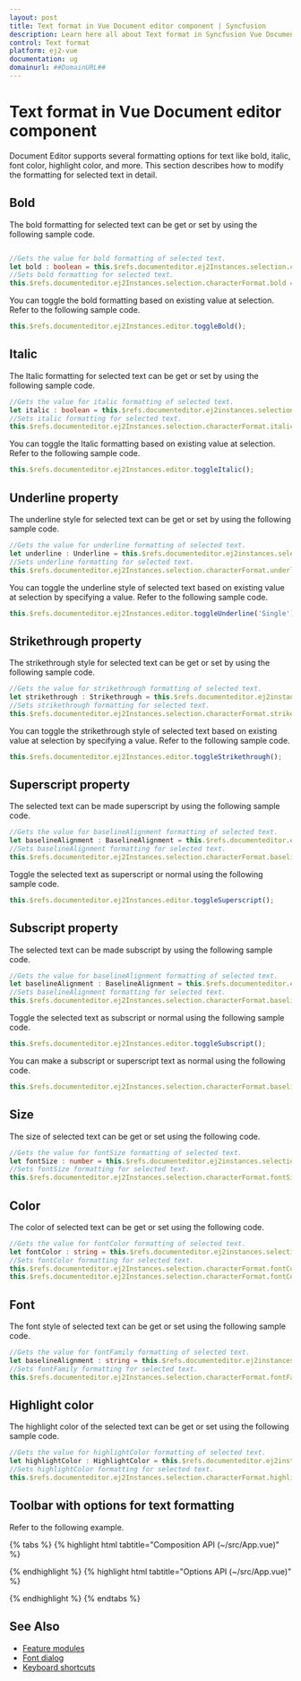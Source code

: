 ```yaml
---
layout: post
title: Text format in Vue Document editor component | Syncfusion
description: Learn here all about Text format in Syncfusion Vue Document editor component of Syncfusion Essential JS 2 and more.
control: Text format 
platform: ej2-vue
documentation: ug
domainurl: ##DomainURL##
---
```


# Text format in Vue Document editor component

Document Editor supports several formatting options for text like bold, italic, font color, highlight color, and more. This section describes how to modify the formatting for selected text in detail.

## Bold

The bold formatting for selected text can be get or set by using the following sample code.

```ts

//Gets the value for bold formatting of selected text.
let bold : boolean = this.$refs.documenteditor.ej2Instances.selection.characterFormat.bold;
//Sets bold formatting for selected text.
this.$refs.documenteditor.ej2Instances.selection.characterFormat.bold = true;
```

You can toggle the bold formatting based on existing value at selection. Refer to the following sample code.

```ts
this.$refs.documenteditor.ej2Instances.editor.toggleBold();
```

## Italic

The Italic formatting for selected text can be get or set by using the following sample code.

```ts
//Gets the value for italic formatting of selected text.
let italic : boolean = this.$refs.documenteditor.ej2instances.selection.characterFormat.italic;
//Sets italic formatting for selected text.
this.$refs.documenteditor.ej2Instances.selection.characterFormat.italic= true|false;
```

You can toggle the Italic formatting based on existing value at selection. Refer to the following sample code.

```ts
this.$refs.documenteditor.ej2Instances.editor.toggleItalic();
```

## Underline property

The underline style for selected text can be get or set by using the following sample code.

```ts
//Gets the value for underline formatting of selected text.
let underline : Underline = this.$refs.documenteditor.ej2instances.selection.characterFormat.underline;
//Sets underline formatting for selected text.
this.$refs.documenteditor.ej2Instances.selection.characterFormat.underline='Single' | 'None';
```

You can toggle the underline style of selected text based on existing value at selection by specifying a value. Refer to the following sample code.

```ts
this.$refs.documenteditor.ej2Instances.editor.toggleUnderline('Single');
```

## Strikethrough property

The strikethrough style for selected text can be get or set by using the following sample code.

```ts
//Gets the value for strikethrough formatting of selected text.
let strikethrough : Strikethrough = this.$refs.documenteditor.ej2instances.selection.characterFormat.strikethrough;
//Sets strikethrough formatting for selected text.
this.$refs.documenteditor.ej2Instances.selection.characterFormat.strikethrough='Single' | 'Normal';
```

You can toggle the strikethrough style of selected text based on existing value at selection by specifying a value. Refer to the following sample code.

```ts
this.$refs.documenteditor.ej2Instances.editor.toggleStrikethrough();
```

## Superscript property

The selected text can be made superscript by using the following sample code.

```ts
//Gets the value for baselineAlignment formatting of selected text.
let baselineAlignment : BaselineAlignment = this.$refs.documenteditor.ej2instances.selection.characterFormat.baselineAlignment;
//Sets baselineAlignment formatting for selected text.
this.$refs.documenteditor.ej2Instances.selection.characterFormat.baselineAlignment='Superscript';
```

Toggle the selected text as superscript or normal using the following sample code.

```ts
this.$refs.documenteditor.ej2Instances.editor.toggleSuperscript();
```

## Subscript property

The selected text can be made subscript by using the following sample code.

```ts
//Gets the value for baselineAlignment formatting of selected text.
let baselineAlignment : BaselineAlignment = this.$refs.documenteditor.ej2instances.selection.characterFormat.baselineAlignment;
//Sets baselineAlignment formatting for selected text.
this.$refs.documenteditor.ej2Instances.selection.characterFormat.baselineAlignment='Subscript';
```

Toggle the selected text as subscript or normal using the following sample code.

```ts
this.$refs.documenteditor.ej2Instances.editor.toggleSubscript();
```

You can make a subscript or superscript text as normal using the following code.

```ts
this.$refs.documenteditor.ej2Instances.selection.characterFormat.baselineAlignment='Normal';
```

## Size

The size of selected text can be get or set using the following code.

```ts
//Gets the value for fontSize formatting of selected text.
let fontSize : number = this.$refs.documenteditor.ej2instances.selection.characterFormat.fontSize;
//Sets fontSize formatting for selected text.
this.$refs.documenteditor.ej2Instances.selection.characterFormat.fontSize= 32;
```

## Color

The color of selected text can be get or set using the following code.

```ts
//Gets the value for fontColor formatting of selected text.
let fontColor : string = this.$refs.documenteditor.ej2instances.selection.characterFormat.fontColor;
//Sets fontColor formatting for selected text.
this.$refs.documenteditor.ej2Instances.selection.characterFormat.fontColor= 'Pink';
this.$refs.documenteditor.ej2Instances.selection.characterFormat.fontColor= '#FFC0CB';
```

## Font

The font style of selected text can be get or set using the following sample code.

```ts
//Gets the value for fontFamily formatting of selected text.
let baselineAlignment : string = this.$refs.documenteditor.ej2instances.selection.characterFormat.fontFamily;
//Sets fontFamily formatting for selected text.
this.$refs.documenteditor.ej2Instances.selection.characterFormat.fontFamily= 'Arial';
```

## Highlight color

The highlight color of the selected text can be get or set using the following sample code.

```ts
//Gets the value for highlightColor formatting of selected text.
let highlightColor : HighlightColor = this.$refs.documenteditor.ej2instances.selection.characterFormat.highlightColor;
//Sets highlightColor formatting for selected text.
this.$refs.documenteditor.ej2Instances.selection.characterFormat.highlightColor= 'Pink';
```

## Toolbar with options for text formatting

Refer to the following example.

{% tabs %}
{% highlight html tabtitle="Composition API (~/src/App.vue)" %}

<template>
  <div id="app">
    <div>
      <ejs-toolbar v-on:click="toolbarButtonClick">
        <e-items>
          <e-item prefixIcon="e-de-icon-Bold" tooltipText="Bold" id="bold"></e-item>
          <e-item prefixIcon="e-de-icon-Italic" tooltipText="Italic" id="italic"></e-item>
          <e-item prefixIcon="e-de-icon-Underline" tooltipText="Underline" id="underline"></e-item>
          <e-item prefixIcon="e-de-icon-Strikethrough" tooltipText="Strikethrough" id="strikethrough"></e-item>
          <e-item prefixIcon="e-de-icon-Subscript" tooltipText="Subscript" id="subscript"></e-item>
          <e-item prefixIcon="e-de-icon-Superscript" tooltipText="Superscript" id="superscript"></e-item>
          <e-item type="Seperator"></e-item>
          <e-item type="Input" template="fontColorTemplate"></e-item>
          <e-item type="Seperator"></e-item>
          <e-item type="Input" template="fontFamilyTemplate"></e-item>
          <e-item type="Input" template="fontSizeTemplate"></e-item>
        </e-items>
        <template v-slot:fontColorTemplate>
          <ejs-colorpicker value='#000000' :showButtons='true' v-bind:change='onFontColorChange'> </ejs-colorpicker>
        </template>
        <template v-slot:fontFamilyTemplate>
          <ejs-combobox :dataSource='fontStyle' :width='120' :index='2' :allowCustom='true'
            v-bind:change='onFontFamilyChange' :showClearButton='false'> </ejs-combobox>
        </template>
        <template v-slot:fontSizeTemplate>
          <ejs-combobox :dataSource='fontSize' :width='80' :index='2' :allowCustom='true'
            v-bind:change='onFontSizeChange' :showClearButton='false'> </ejs-combobox>
        </template>
      </ejs-toolbar>
    </div>
    <ejs-documenteditor ref="documenteditor" v-bind:selectionChange='onSelectionChange' :isReadOnly='false'
      :enableEditor='true' :enableEditorHistory='true' :enableSfdtExport='true' height="370px"
      style="width: 100%;"></ejs-documenteditor>
  </div>
</template>
<script setup>
import { DocumentEditorComponent as EjsDocumenteditor, Editor, Selection, EditorHistory, SfdtExport } from '@syncfusion/ej2-vue-documenteditor';
import { ItemDirective as EItem, ItemsDirective as EItems, ToolbarComponent as EjsToolbar } from "@syncfusion/ej2-vue-navigations";
import { ColorPickerComponent as EjsColorpicker } from '@syncfusion/ej2-vue-inputs';
import { ComboBoxComponent as EjsCombobox } from "@syncfusion/ej2-vue-dropdowns";
import { onMounted, provide, ref } from 'vue';

const documenteditor = ref(null);
const fontStyle = ['Algerian', 'Arial', 'Calibri', 'Cambria', 'Cambria Math', 'Candara', 'Courier New', 'Georgia', 'Impact', 'Segoe Print', 'Segoe Script', 'Segoe UI', 'Symbol', 'Times New Roman', 'Verdana', 'Windings'];
const fontSize = ['8', '9', '10', '11', '12', '14', '16', '18', '20', '22', '24', '26', '28', '36', '48', '72', '96'];

provide('DocumentEditor', [Editor, Selection, EditorHistory, SfdtExport])

const toolbarButtonClick = function (arg) {
  switch (arg.item.id) {
    case 'bold':
      //Toggles the bold of selected content
      documenteditor.value.ej2Instances.editor.toggleBold();
      break;
    case 'italic':
      //Toggles the Italic of selected content
      documenteditor.value.ej2Instances.editor.toggleItalic();
      break;
    case 'underline':
      //Toggles the underline of selected content
      documenteditor.value.ej2Instances.editor.toggleUnderline('Single');
      break;
    case 'strikethrough':
      //Toggles the strikethrough of selected content
      documenteditor.value.ej2Instances.editor.toggleStrikethrough();
      break;
    case 'subscript':
      //Toggles the subscript of selected content
      documenteditor.value.ej2Instances.editor.toggleSubscript();
      break;
    case 'superscript':
      //Toggles the superscript of selected content
      documenteditor.value.ej2Instances.editor.toggleSuperscript();
      break;
  }
}
const onFontFamilyChange = function (args) {
  documenteditor.value.ej2Instances.selection.characterFormat.fontFamily = args.value;
  documenteditor.value.focusIn();
}
const onFontSizeChange = function (args) {
  documenteditor.value.ej2Instances.selection.characterFormat.fontSize = args.value;
  documenteditor.value.focusIn();
}
const onFontColorChange = function (args) {
  documenteditor.value.ej2Instances.selection.characterFormat.fontColor = args.currentValue.hex;
  documenteditor.value.focusIn();
}
const onSelectionChange = function () {
  var characterformat = documenteditor.value.ej2Instances.selection.characterFormat;
  var properties = [characterformat.bold, characterformat.italic, characterformat.underline, characterformat.strikeThrough];
  var toggleBtnId = ["bold", "italic", "underline", "strikethrough"];
  for (var i = 0; i < properties.length; i++) {
    let toggleBtn = document.getElementById(toggleBtnId[i]);
    if ((typeof (properties[i]) == 'boolean' && properties[i] == true) || (typeof (properties[i]) == 'string' && properties[i] !== 'None'))
      toggleBtn.classList.add("e-btn-toggle");
    else {
      if (toggleBtn.classList.contains("e-btn-toggle"))
        toggleBtn.classList.remove("e-btn-toggle");
    }
  }
}

onMounted(function () {
  documenteditor.value.ej2Instances.editor.insertTable(2, 2);
})

</script>
<style>
@import "../node_modules/@syncfusion/ej2-vue-documenteditor/styles/material.css";
</style>

{% endhighlight %}
{% highlight html tabtitle="Options API (~/src/App.vue)" %}

<template>
  <div id="app">
    <div>
      <ejs-toolbar v-on:click="toolbarButtonClick">
        <e-items>
          <e-item prefixIcon="e-de-icon-Bold" tooltipText="Bold" id="bold"></e-item>
          <e-item prefixIcon="e-de-icon-Italic" tooltipText="Italic" id="italic"></e-item>
          <e-item prefixIcon="e-de-icon-Underline" tooltipText="Underline" id="underline"></e-item>
          <e-item prefixIcon="e-de-icon-Strikethrough" tooltipText="Strikethrough" id="strikethrough"></e-item>
          <e-item prefixIcon="e-de-icon-Subscript" tooltipText="Subscript" id="subscript"></e-item>
          <e-item prefixIcon="e-de-icon-Superscript" tooltipText="Superscript" id="superscript"></e-item>
          <e-item type="Seperator"></e-item>
          <e-item type="Input" template="fontColorTemplate"></e-item>
          <e-item type="Seperator"></e-item>
          <e-item type="Input" template="fontFamilyTemplate"></e-item>
          <e-item type="Input" template="fontSizeTemplate"></e-item>
        </e-items>
        <template v-slot:fontColorTemplate>
          <ejs-colorpicker value='#000000' :showButtons='true' v-bind:change='onFontColorChange'> </ejs-colorpicker>
        </template>
        <template v-slot:fontFamilyTemplate>
          <ejs-combobox :dataSource='fontStyle' :width='120' :index='2' :allowCustom='true'
            v-bind:change='onFontFamilyChange' :showClearButton='false'> </ejs-combobox>
        </template>
        <template v-slot:fontSizeTemplate>
          <ejs-combobox :dataSource='fontSize' :width='80' :index='2' :allowCustom='true'
            v-bind:change='onFontSizeChange' :showClearButton='false'> </ejs-combobox>
        </template>
      </ejs-toolbar>
    </div>
    <ejs-documenteditor ref="documenteditor" v-bind:selectionChange='onSelectionChange' :isReadOnly='false'
      :enableEditor='true' :enableEditorHistory='true' :enableSfdtExport='true' height="370px"
      style="width: 100%;"></ejs-documenteditor>
  </div>
</template>
<script>
import { DocumentEditorComponent, Editor, Selection, EditorHistory, SfdtExport } from '@syncfusion/ej2-vue-documenteditor';
import { ItemDirective, ItemsDirective, ToolbarComponent } from "@syncfusion/ej2-vue-navigations";
import { ColorPickerComponent } from '@syncfusion/ej2-vue-inputs';
import { ComboBoxComponent } from "@syncfusion/ej2-vue-dropdowns";

export default {
  components: {
    'ejs-documenteditor': DocumentEditorComponent,
    'ejs-toolbar': ToolbarComponent,
    'e-items': ItemsDirective,
    'e-item': ItemDirective,
    'ejs-colorpicker': ColorPickerComponent,
    'ejs-combobox': ComboBoxComponent
  },
  data: function () {
    return {
      fontStyle: ['Algerian', 'Arial', 'Calibri', 'Cambria', 'Cambria Math', 'Candara', 'Courier New', 'Georgia', 'Impact', 'Segoe Print', 'Segoe Script', 'Segoe UI', 'Symbol', 'Times New Roman', 'Verdana', 'Windings'],
      fontSize: ['8', '9', '10', '11', '12', '14', '16', '18', '20', '22', '24', '26', '28', '36', '48', '72', '96']
    };
  },
  provide: {
    DocumentEditor: [Editor, Selection, EditorHistory, SfdtExport]
  },
  methods: {
    toolbarButtonClick: function (arg) {
      switch (arg.item.id) {
        case 'bold':
          //Toggles the bold of selected content
          this.$refs.documenteditor.ej2Instances.editor.toggleBold();
          break;
        case 'italic':
          //Toggles the Italic of selected content
          this.$refs.documenteditor.ej2Instances.editor.toggleItalic();
          break;
        case 'underline':
          //Toggles the underline of selected content
          this.$refs.documenteditor.ej2Instances.editor.toggleUnderline('Single');
          break;
        case 'strikethrough':
          //Toggles the strikethrough of selected content
          this.$refs.documenteditor.ej2Instances.editor.toggleStrikethrough();
          break;
        case 'subscript':
          //Toggles the subscript of selected content
          this.$refs.documenteditor.ej2Instances.editor.toggleSubscript();
          break;
        case 'superscript':
          //Toggles the superscript of selected content
          this.$refs.documenteditor.ej2Instances.editor.toggleSuperscript();
          break;
      }
    },
    onFontFamilyChange: function (args) {
      this.$refs.documenteditor.ej2Instances.selection.characterFormat.fontFamily = args.value;
      this.$refs.documenteditor.focusIn();
    },
    onFontSizeChange: function (args) {
      this.$refs.documenteditor.ej2Instances.selection.characterFormat.fontSize = args.value;
      this.$refs.documenteditor.focusIn();
    },
    onFontColorChange: function (args) {
      this.$refs.documenteditor.ej2Instances.selection.characterFormat.fontColor = args.currentValue.hex;
      this.$refs.documenteditor.focusIn();
    },
    onSelectionChange: function () {
      var characterformat = this.$refs.documenteditor.ej2Instances.selection.characterFormat;
      var properties = [characterformat.bold, characterformat.italic, characterformat.underline, characterformat.strikeThrough];
      var toggleBtnId = ["bold", "italic", "underline", "strikethrough"];
      for (var i = 0; i < properties.length; i++) {
        let toggleBtn = document.getElementById(toggleBtnId[i]);
        if ((typeof (properties[i]) == 'boolean' && properties[i] == true) || (typeof (properties[i]) == 'string' && properties[i] !== 'None'))
          toggleBtn.classList.add("e-btn-toggle");
        else {
          if (toggleBtn.classList.contains("e-btn-toggle"))
            toggleBtn.classList.remove("e-btn-toggle");
        }
      }
    }
  },
  mounted() {
    this.$refs.documenteditor.ej2Instances.editor.insertTable(2, 2);
  }
}
</script>
<style>
@import "../node_modules/@syncfusion/ej2-vue-documenteditor/styles/material.css";
</style>

{% endhighlight %}
{% endtabs %}

## See Also

* [Feature modules](../document-editor/feature-module/)
* [Font dialog](../document-editor/dialog#font-dialog)
* [Keyboard shortcuts](../document-editor/keyboard-shortcut#text-formatting/)